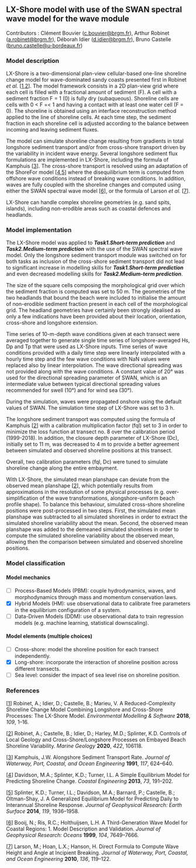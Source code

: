 ## LX-Shore model with use of the SWAN spectral wave model for the wave module

Contributors : Clément Bouvier (c.bouvier@brgm.fr), Arthur Robinet (a.robinet@brgm.fr), Déborah Idier (d.idier@brgm.fr), Bruno Castelle (bruno.castelle@u-bordeaux.fr)

### Model description
LX-Shore is a two-dimensional plan-view cellular-based one-line shoreline change model for wave-dominated sandy coasts presented first in Robinet *et al.* [[1](https://doi.org/10.1016/j.envsoft.2018.08.010),[2](https://doi.org/10.1016/j.margeo.2020.106118)]. The model framework consists in a 2D plan-view grid where each cell is filled with a fractional amount of sediment (F). A cell with a sediment fraction F = 1 (0) is fully dry (subaqueous). Shoreline cells are cells with 0 < F =< 1 and having a contact with at least one water cell (F = 0). The shoreline is obtained using an interface reconstruction method applied to the line of shoreline cells. At each time step, the sediment fraction in each shoreline cell is adjusted according to the balance between incoming and leaving sediment fluxes.

The model can simulate shoreline change resulting from gradients in total longshore sediment transport and/or from cross-shore transport driven by the variability in incident wave energy. Several longshore sediment flux formulations are implemented in LX-Shore, including the formula of Kamphuis [[3](https://doi.org/10.1061/(ASCE)0733-950X(1991)117:6(624))]. The cross-shore transport is resolved using an adaptation of the ShoreFor model [[4](https://doi.org/10.1016/j.coastaleng.2012.11.002),[5](https://doi.org/10.1002/2014JF003106)] where the disequilibrium term is computed from offshore wave conditions instead of breaking wave conditions. In addition, waves are fully coupled with the shoreline changes and computed using either the SWAN spectral wave model [[6](https://doi.org/10.1029/98JC02622)], or the formula of Larson *et al.* [[7](https://doi.org/10.1061/(ASCE)WW.1943-5460.0000030)].

LX-Shore can handle complex shoreline geometries (e.g. sand spits, islands), including non-erodible areas such as coastal defences and headlands. 

### Model implementation
The LX-Shore model was applied to ***Task1.Short-term prediction*** and ***Task2.Medium-term prediction*** with the use of the SWAN spectral wave model. Only the longshore sediment transport module was switched on for both tasks as inclusion of the cross-shore sediment transport did not lead to significant increase in modelling skills for ***Task1.Short-term prediction*** and even decreased modelling skills for ***Task2.Medium-term prediction***.

The size of the square cells composing the morphological grid over which the sediment fraction is computed was set to 50 m. The geometries of the two headlands that bound the beach were included to initialise the amount of non-erodible sediment fraction present in each cell of the morphological grid. The headland geometries have certainly been strongly idealised as only a few indications have been provided about their location, orientation, cross-shore and longshore extension. 

Time series of 10-m-depth wave conditions given at each transect were averaged together to generate single time series of longshore-averaged Hs, Dp and Tp that were used as LX-Shore inputs. Time series of wave conditions provided with a daily time step were linearly interpolated with a hourly time step and the few wave conditions with NaN values were replaced also by linear interpolation. The wave directional spreading was not provided along with the wave conditions. A constant value of 20° was used for the directional spreading parameter of SWAN, which is an intermediate value between typical directional spreading values recommended for swell (10°) and for wind sea (30°).  

During the simulation, waves were propagated onshore using the default values of SWAN. The simulation time step of LX-Shore was set to 3 h.

The longshore sediment transport was computed using the formula of Kamphuis [[2](https://doi.org/10.1061/(ASCE)0733-950X(1991)117:6(624))] with a calibration multiplication factor (fql) set to 3 in order to minimize the loss function at transect no. 8 over the calibration period (1999-2018). In addition, the closure depth parameter of LX-Shore (Dc), initially set to 11 m, was decreased to 4 m to provide a better agreement between simulated and observed shoreline positions at this transect.

Overall, two calibration parameters (fql, Dc) were tuned to simulate shoreline change along the entire embayment.

With LX-Shore, the simulated mean planshape can deviate from the observed mean planshape [[2](https://doi.org/10.1061/(ASCE)0733-950X(1991)117:6(624))], which potentially results from approximations in the resolution of some physical processes (e.g. over-simplification of the wave transformations, alongshore-uniform beach profile shape). To balance this behaviour, simulated cross-shore shoreline positions were post-processed in two steps. First, the simulated mean planshape was subtracted to all simulated shorelines in order to extract the simulated shoreline variability about the mean. Second, the observed mean planshape was added to the demeaned simulated shorelines in order to compute the simulated shoreline variability about the observed mean, allowing then the comparison between simulated and observed shoreline positions.

### Model classification
#### Model mechanics
- [ ] Process-Based Models (PBM): couple hydrodynamics, waves, and morphodynamics through mass and momentum conservation laws.
- [x] Hybrid Models (HM): use observational data to calibrate free parameters in the equilibrium configuration of a system.
- [ ] Data-Driven Models (DDM): use observational data to train regression models (e.g. machine learning, statistical downscaling).
#### Model elements (multiple choices)
- [ ] Cross-shore: model the shoreline position for each transect independently.
- [x] Long-shore: incorporate the interaction of shoreline position across different transects.
- [ ] Sea level: consider the impact of sea level rise on shoreline position.

### References
[[1](https://doi.org/10.1016/j.envsoft.2018.08.010)]  Robinet, A.; Idier, D.; Castelle, B.; Marieu, V. A Reduced-Complexity Shoreline Change Model Combining Longshore and Cross-Shore Processes: The LX-Shore Model. _Environmental Modelling & Software_ **2018**, _109_, 1–16.

[[2](https://doi.org/10.1016/j.margeo.2020.106118)] Robinet, A.; Castelle, B.; Idier, D.; Harley, M.D.; Splinter, K.D. Controls of Local Geology and Cross-Shore/Longshore Processes on Embayed Beach Shoreline Variability. _Marine Geology_ **2020**, _422_, 106118.

[[3](https://doi.org/10.1061/(ASCE)0733-950X(1991)117:6(624))] Kamphuis, J.W. Alongshore Sediment Transport Rate. _Journal of Waterway, Port, Coastal, and Ocean Engineering_ **1991**, _117_, 624–640.

[[4](https://doi.org/10.1016/j.coastaleng.2012.11.002)] Davidson, M.A.; Splinter, K.D.; Turner, I.L. A Simple Equilibrium Model for Predicting Shoreline Change. _Coastal Engineering_ **2013**, _73_, 191–202.

[[5](https://doi.org/10.1002/2014JF003106)] Splinter, K.D.; Turner, I.L.; Davidson, M.A.; Barnard, P.; Castelle, B.; Oltman-Shay, J. A Generalized Equilibrium Model for Predicting Daily to Interannual Shoreline Response. _Journal of Geophysical Research: Earth Surface_ **2014**, _119_, 1936–1958.

[[6](https://doi.org/10.1029/98JC02622)] Booij, N.; Ris, R.C.; Holthuijsen, L.H. A Third-Generation Wave Model for Coastal Regions: 1. Model Description and Validation. _Journal of Geophysical Research: Oceans_ **1999**, _104_, 7649–7666.

[[7](https://doi.org/10.1061/(ASCE)WW.1943-5460.0000030)] Larson, M.; Hoan, L.X.; Hanson, H. Direct Formula to Compute Wave Height and Angle at Incipient Breaking. _Journal of Waterway, Port, Coastal, and Ocean Engineering_ **2010**, _136_, 119–122.

